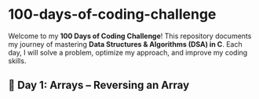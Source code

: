 # 100-days-of-coding-challenge
Welcome to my **100 Days of Coding Challenge**! This repository documents my journey of mastering **Data Structures & Algorithms (DSA) in C**. Each day, I will solve a problem, optimize my approach, and improve my coding skills.  


## 📌 Day 1: Arrays – Reversing an Array 
